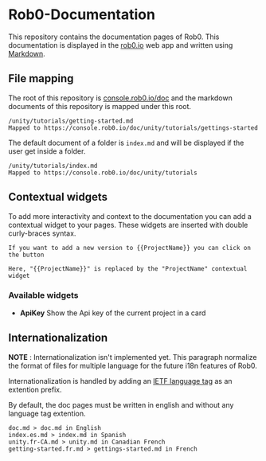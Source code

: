 # Rob0-Documentation

This repository contains the documentation pages of Rob0.
This documentation is displayed in the [rob0.io](https://rob0.io) web app and written using [Markdown](https://guides.github.com/features/mastering-markdown/).

## File mapping

The root of this repository is [console.rob0.io/doc](https://console.rob0.io/doc) and the markdown documents of this repository is mapped under this root.

```
/unity/tutorials/getting-started.md
Mapped to https://console.rob0.io/doc/unity/tutorials/gettings-started
```

The default document of a folder is `index.md` and will be displayed if the user get inside a folder.

```
/unity/tutorials/index.md
Mapped to https://console.rob0.io/doc/unity/tutorials
```

## Contextual widgets

To add more interactivity and context to the documentation you can add a contextual widget to your pages. These widgets are inserted with double curly-braces syntax.

```
If you want to add a new version to {{ProjectName}} you can click on the button

Here, "{{ProjectName}}" is replaced by the "ProjectName" contextual widget
```

### Available widgets

* **ApiKey** Show the Api key of the current project in a card

## Internationalization

**NOTE** : Internationalization isn't implemented yet. This paragraph normalize the format of files for multiple language for the future i18n features of Rob0.

Internationalization is handled by adding an [IETF language tag](https://en.wikipedia.org/wiki/IETF_language_tag) as an extention prefix.

By default, the doc pages must be written in english and without any language tag extention.

```
doc.md > doc.md in English
index.es.md > index.md in Spanish
unity.fr-CA.md > unity.md in Canadian French
getting-started.fr.md > gettings-started.md in French
```
